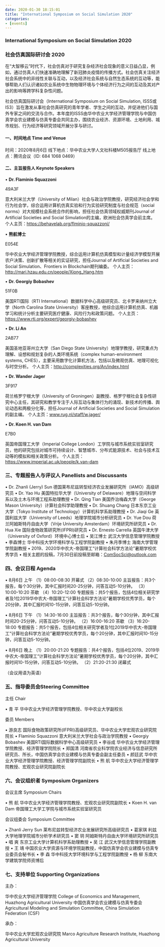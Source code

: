 ```yaml
---
date: 2020-01-30 18:15:01
title: "International Symposium on Social Simulation 2020"
categories:
- [events]
---
```


### International Symposium on Social Simulation 2020 ###
### 社会仿真国际研讨会 2020 ###

在“大智移云”时代下，社会仿真对于研究复杂经济社会现象的意义日益凸显，例如，通过仿真人们快速准确地理解了新冠肺炎疫情的传播方式。社会仿真关注经济社会系统中的非线性关联与互动，以及经济社会系统与自然生态系统的互动等，能够帮助人们认识诸如农业系统中生物物理环境与个体经济行为之间的互动及其对产出的影响等跨学科复杂性问题。

社会仿真国际研讨会（International Symposium on Social Simulation, ISSS或IS3）旨在激发从事社会仿真研究的青年学者、学生之间的互动，并促进他们与国外专家之间的交流与合作。本年度的ISSS由华中农业大学经济管理学院与中国仿真学会农业建模与仿真专委会共同主办，围绕农业经济、资源环境、土地利用、城市规划、行为经济等研究领域开展分享与研讨。

#### 一、时间地点 Time and Venue ####

时间：2020年8月6日
线下地点：华中农业大学人文社科楼M505报告厅
线上地点：腾讯会议（ID: 684 1068 0469）


#### 二、主旨报告人 Keynote Speakers ####

• **Dr. Flaminio Squazzoni**

49A3F

意大利米兰大学（University of Milan）社会与政治学院教授，研究经济社会学和行为社会学，综合运用计算机仿真实验和行为实验研究制度与社会规范（social norms）对大规模社会系统合作的影响，担任社会仿真领域权威期刊Journal of Artificial Societies and Social Simulation的主编，欧洲社会仿真学会前主席。
个人主页：https://behavelab.org/flminio-squazzoni/

• **熊航博士**

E054E



华中农业大学经济管理学院教授，综合运用计算机仿真模型和计量经济学模型开展农户决策、创新扩散等相关的实证研究，担任Journal of Artificial Societies and Social Simulation、Frontiers in Blockchain期刊编委。
个人主页：http://mari.hzau.edu.cn/people/Xiong_Hang.htm

• **Dr. Georgiy Bobashev**

51F0B

美国RTI国际（RTI International）数据科学中心高级研究员、北卡罗来纳州立大学（North Carolina State University）客座教授，他综合运用计算机仿真、机器学习和统计分析主要研究医疗健康、风险行为和政策问题。
个人主页：https://www.rti.org/expert/georgiy-bobashev

• **Dr. Li An**

2AB77

美国圣地亚哥州立大学（San Diego State University）地理学教授，研究重点为理解、设想和规划复杂的人类环境系统（complex human-environment systems, CHES），主要采用数字化计算机方法，包括以及微观仿真、地理可视化与时空分析。
个人主页：http://complexities.org/An/index.html

• **Dr. Wander Jager**

3F917

荷兰格罗宁根大学（University of Groningen）副教授、格罗宁根社会复杂性研究中心主任，其研究和教学专注于人际互动与集体行为的涌现、新技术的传播、舆论动态和两极分化等，担任Journal of Artificial Societies and Social Simulation的副主编。 
个人主页：www.rug.nl/staff/w.jager/

• **Dr. Koen H. van Dam**

E7B0

英国帝国理工大学（Imperial College London）工学院与城市系统实验室研究员，他的研究包括对城市可持续设计、智慧城市、分布式能源技术、社会与技术互动等的模拟和相关政策分析。 
个人主页：https://www.imperial.ac.uk/people/k.van-dam

### 三、专题报告人与评议人 Panellists and Discussants

• Dr. Zhanli (Jerry) Sun 
德国莱布尼兹转型经济农业发展研究所（IAMO）高级研究员
• Dr. Yao Hu 
美国特拉华大学（University of Delaware）地理与空间科学系以及土木与环境工程系助理教授
• Dr. Qing Tian
美国乔治梅森大学（George Mason University）计算社会科学助理教授
• Dr. Shuang Chang
日本东京工业大学（Tokyo Institute of Technology）计算机科学系助理教授
• Dr. Jiaqi Ge
英国利兹大学（University of Leeds）地理学院城市分析研究员
• Dr. Yue Dou
荷兰阿姆斯特丹自由大学（Vrije University Amsterdam）环境研究所研究员
• Dr. Hua Xie
国际食物政策研究所(IFPRI)研究员
• Dr. Ernesto Carrella
英国牛津大学（University of Oxford）环境中心博士后
• 吴江博士
武汉大学信息管理学院教授
• 李森博士
华中科技大学环境科学与工程学院副教授
• 朱月季博士
海南大学管理学院副教授
• 2019、2020华中农大-帝国理工“计算社会科学方法论”暑期学校优秀学员
• 相关主题的投稿，7月30日前投稿至邮箱：ComSocSci@outlook.com

### 四、会议日程 Agenda

• 8月6日 上午
（1）08:00-08:30 开幕式
（2）08:30-10:00 主旨报告：共3个报告，每个30分钟，其中汇报时间20-25分钟，问答互动5-10分钟。
（3）10:00-10:20 茶歇
（4）10:20-12:00 专题报告：共5个报告，包括4位相关研究学者及1位2019华中农大-帝国理工“计算社会科学方法论”暑期学校优秀学员，每个20分钟，其中汇报时间10-15分钟，问答互动5-10分钟。

• 8月6日 下午
（1）14:30-16:00 主旨报告：共3个报告，每个30分钟，其中汇报时间20-25分钟，问答互动5-10分钟。
（2）16:00-16:20 茶歇
（3）16:20-18:00 专题报告：共5个报告，包括4位相关研究学者及1位2019华中农大-帝国理工“计算社会科学方法论”暑期学校优秀学员，每个20分钟，其中汇报时间10-15分钟，问答互动5-10分钟。

• 8月6日 晚上
（1）20:00-21:20 专题报告：共4个报告，包括4位2019、2019华中农大-帝国理工“计算社会科学方法论”暑期学校优秀学员，每个20分钟，其中汇报时间10-15分钟，问答互动5-10分钟。
（2）21:20-21:30 闭幕式

（会议用语为英语）

### 五、指导委员会Steering Committee

主任 Chair

• 青   平
华中农业大学经济管理学院教授、华中农业大学副校长

委员 Members

• 游良志
国际食物政策研究所(IFPRI)高级研究员、华中农业大学宏观农业研究院院长
• Flaminio Squazzoni
意大利米兰大学社会与政治学院教授
• Georgiy Bobashev
美国RTI国际数据科学中心高级研究员
• 李谷成
华中农业大学经济管理学院教授、经济管理学院院长
• 郑国清
河南省农业科学院农业经济与信息研究所研究员、所长，中国仿真学会农业建模与仿真专委会副主任委员
• 颜廷武
华中农业大学经济管理学院教授、经济管理学院副院长
• 熊   航
华中农业大学经济管理学院教授、宏观农业研究院副院长

### 六、会议组织者 Symposium Organizers

会议主席 Symposium Chairs

• 熊   航
华中农业大学经济管理学院教授、宏观农业研究院副院长
• Koen H. van Dam
帝国理工大学工学院与城市系统实验室研究员

会议组委会 Symposium Committee

• Zhanli Jerry Sun
莱布尼兹转型经济农业发展研究所高级研究员
• 葛家琪
利兹大学地理学院城市分析学术研究员
• 窦   玥
阿姆斯特丹自由大学环境研究所研究员
• 唱   爽
东京工业大学计算机科学系助理教授
• 吴   江
武汉大学信息管理学院副教授
• 王   靖
中国农业大学资源与环境学院副教授，中国仿真学会农业建模与仿真专业委员会秘书长
• 李   森
华中科技大学环境科学与工程学院副教授
• 杨   柳
东南大学建筑学院师资博后

### 七、支持单位 Supporting Organizations

主办：

华中农业大学经济管理学院
College of Economics and Management, Huazhong Agricultural University
中国仿真学会农业建模与仿真专委会
Agricultural Modeling and Simulation Committee, China Simulation Federation (CSF)

承办：

华中农业大学宏观农业研究院
Marco Agriculture Research Institute, Huazhong Agricultural University
